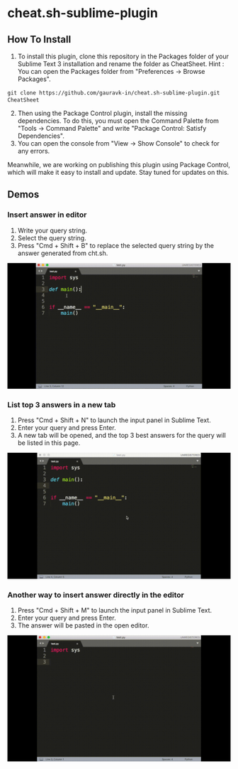 # cheat.sh-sublime-plugin


## How To Install

1. To install this plugin, clone this repository in the Packages folder of your Sublime Text 3 installation and rename the folder as CheatSheet. 
Hint : You can open the Packages folder from "Preferences -> Browse Packages".
```
git clone https://github.com/gauravk-in/cheat.sh-sublime-plugin.git CheatSheet
```
2. Then using the Package Control plugin, install the missing dependencies. To do this, you must open the 
Command Palette from "Tools -> Command Palette" and write "Package Control: Satisfy Dependencies". 
3. You can open the console from "View -> Show Console" to check for any errors.

Meanwhile, we are working on publishing this plugin using Package Control, which will make it easy to install and update. Stay tuned for updates on this.

## Demos

### Insert answer in editor

1. Write your query string.
2. Select the query string.
3. Press "Cmd + Shift + B" to replace the selected query string by the answer generated from cht.sh.

![Preview](/contrib/cheat_demo_1.gif)

### List top 3 answers in a new tab

1. Press "Cmd + Shift + N" to launch the input panel in Sublime Text.
2. Enter your query and press Enter.
3. A new tab will be opened, and the top 3 best answers for the query will be listed in this page.

![Preview](/contrib/cheat_demo_2.gif)

### Another way to insert answer directly in the editor

1. Press "Cmd + Shift + M" to launch the input panel in Sublime Text.
2. Enter your query and press Enter.
3. The answer will be pasted in the open editor.

![Preview](/contrib/cheat_demo_3.gif)